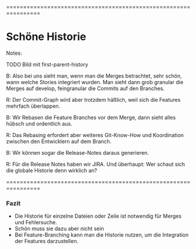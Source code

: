 
<!-- .slide: data-background-image="07-schoene-historie/schriftrolle.png"  data-background-opacity="1"  data-background-size="contain" -->


================================================================


<!-- .slide: data-background-image="07-schoene-historie/schriftrolle.png"  data-background-opacity="0.4"  data-background-size="contain" -->

# Schöne Historie


Notes:

TODO Bild mit first-parent-history


B: Also bei uns sieht man, wenn man die Merges betrachtet,
sehr schön, wann welche Stories integriert wurden.
Man sieht dann grob granular die Merges auf develop,
feingranular die Commits auf den Branches.

R: Der Commit-Graph wird aber trotzdem häßlich, 
weil sich die Features mehrfach überlappen.

B: Wir Rebasen die Feature Branches vor dem Merge,
dann sieht alles hübsch und ordentlich aus. 

R: Das Rebasing erfordert aber weiteres Git-Know-How und Koordination zwischen den Entwicklern auf dem Branch.

B: Wir können sogar die Release-Notes daraus generieren.

R: Für die Release Notes haben wir JIRA.
  Und überhaupt: Wer schaut sich die globale Historie denn wirklich an?



================================================================


### Fazit

 * Die Historie für einzelne Dateien oder Zeile ist notwendig für Merges und Fehlersuche.
 * Schön muss sie dazu aber nicht sein
 * Bei Feature-Branching kann man die Historie nutzen, um die Integration der Features darzustellen.

   